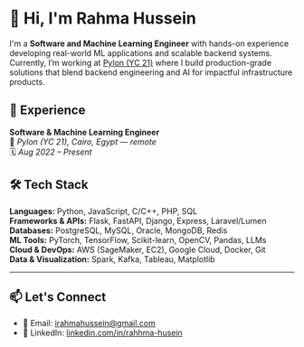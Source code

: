 # 👋 Hi, I'm Rahma Hussein

I'm a **Software and Machine Learning Engineer** with hands-on experience developing real-world ML applications and scalable backend systems. Currently, I’m working at [Pylon (YC 21)](https://pylonump.com/) where I build production-grade solutions that blend backend engineering and AI for impactful infrastructure products.


## 💼 Experience

**Software & Machine Learning Engineer**  
📍 *Pylon (YC 21), Cairo, Egypt — remote*  
🗓️ *Aug 2022 – Present*


## 🛠️ Tech Stack

**Languages:** Python, JavaScript, C/C++, PHP, SQL  
**Frameworks & APIs:** Flask, FastAPI, Django, Express, Laravel/Lumen  
**Databases:** PostgreSQL, MySQL, Oracle, MongoDB, Redis  
**ML Tools:** PyTorch, TensorFlow, Scikit-learn, OpenCV, Pandas, LLMs  
**Cloud & DevOps:** AWS (SageMaker, EC2), Google Cloud, Docker, Git  
**Data & Visualization:** Spark, Kafka, Tableau, Matplotlib


---

## 📫 Let's Connect

- 📧 Email: [irahmahussein@gmail.com](mailto:irahmahussein@gmail.com)  
- 💼 LinkedIn: [linkedin.com/in/rahhma-husein](https://www.linkedin.com/in/rahhma-husein/)
